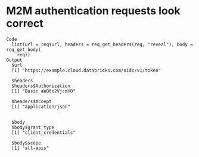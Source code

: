 # M2M authentication requests look correct

    Code
      list(url = req$url, headers = req_get_headers(req, "reveal"), body = req_get_body(
        req))
    Output
      $url
      [1] "https://example.cloud.databricks.com/oidc/v1/token"
      
      $headers
      $headers$Authorization
      [1] "Basic aWQ6c2VjcmV0"
      
      $headers$Accept
      [1] "application/json"
      
      
      $body
      $body$grant_type
      [1] "client_credentials"
      
      $body$scope
      [1] "all-apis"
      
      


